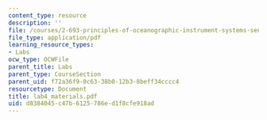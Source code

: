 ```yaml
---
content_type: resource
description: ''
file: /courses/2-693-principles-of-oceanographic-instrument-systems-sensors-and-measurements-13-998-spring-2004/d8384045c47b6125786ed1f8cfe918ad_lab4_materials.pdf
file_type: application/pdf
learning_resource_types:
- Labs
ocw_type: OCWFile
parent_title: Labs
parent_type: CourseSection
parent_uid: f72a36f9-0c63-38b0-12b3-8beff34cccc4
resourcetype: Document
title: lab4_materials.pdf
uid: d8384045-c47b-6125-786e-d1f8cfe918ad
---
```

